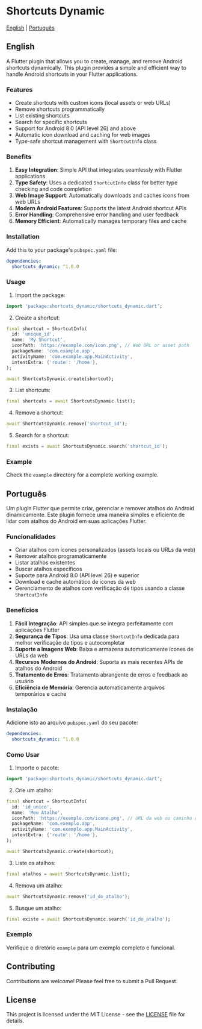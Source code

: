 # Shortcuts Dynamic

[English](#english) | [Português](#português)

## English

A Flutter plugin that allows you to create, manage, and remove Android shortcuts dynamically. This plugin provides a simple and efficient way to handle Android shortcuts in your Flutter applications.

### Features

- Create shortcuts with custom icons (local assets or web URLs)
- Remove shortcuts programmatically
- List existing shortcuts
- Search for specific shortcuts
- Support for Android 8.0 (API level 26) and above
- Automatic icon download and caching for web images
- Type-safe shortcut management with `ShortcutInfo` class

### Benefits

1. **Easy Integration**: Simple API that integrates seamlessly with Flutter applications
2. **Type Safety**: Uses a dedicated `ShortcutInfo` class for better type checking and code completion
3. **Web Image Support**: Automatically downloads and caches icons from web URLs
4. **Modern Android Features**: Supports the latest Android shortcut APIs
5. **Error Handling**: Comprehensive error handling and user feedback
6. **Memory Efficient**: Automatically manages temporary files and cache

### Installation

Add this to your package's `pubspec.yaml` file:

```yaml
dependencies:
  shortcuts_dynamic: ^1.0.0
```

### Usage

1. Import the package:

```dart
import 'package:shortcuts_dynamic/shortcuts_dynamic.dart';
```

2. Create a shortcut:

```dart
final shortcut = ShortcutInfo(
  id: 'unique_id',
  name: 'My Shortcut',
  iconPath: 'https://example.com/icon.png', // Web URL or asset path
  packageName: 'com.example.app',
  activityName: 'com.example.app.MainActivity',
  intentExtra: {'route': '/home'},
);

await ShortcutsDynamic.create(shortcut);
```

3. List shortcuts:

```dart
final shortcuts = await ShortcutsDynamic.list();
```

4. Remove a shortcut:

```dart
await ShortcutsDynamic.remove('shortcut_id');
```

5. Search for a shortcut:

```dart
final exists = await ShortcutsDynamic.search('shortcut_id');
```

### Example

Check the `example` directory for a complete working example.

## Português

Um plugin Flutter que permite criar, gerenciar e remover atalhos do Android dinamicamente. Este plugin fornece uma maneira simples e eficiente de lidar com atalhos do Android em suas aplicações Flutter.

### Funcionalidades

- Criar atalhos com ícones personalizados (assets locais ou URLs da web)
- Remover atalhos programaticamente
- Listar atalhos existentes
- Buscar atalhos específicos
- Suporte para Android 8.0 (API level 26) e superior
- Download e cache automático de ícones da web
- Gerenciamento de atalhos com verificação de tipos usando a classe `ShortcutInfo`

### Benefícios

1. **Fácil Integração**: API simples que se integra perfeitamente com aplicações Flutter
2. **Segurança de Tipos**: Usa uma classe `ShortcutInfo` dedicada para melhor verificação de tipos e autocompletar
3. **Suporte a Imagens Web**: Baixa e armazena automaticamente ícones de URLs da web
4. **Recursos Modernos do Android**: Suporta as mais recentes APIs de atalhos do Android
5. **Tratamento de Erros**: Tratamento abrangente de erros e feedback ao usuário
6. **Eficiência de Memória**: Gerencia automaticamente arquivos temporários e cache

### Instalação

Adicione isto ao arquivo `pubspec.yaml` do seu pacote:

```yaml
dependencies:
  shortcuts_dynamic: ^1.0.0
```

### Como Usar

1. Importe o pacote:

```dart
import 'package:shortcuts_dynamic/shortcuts_dynamic.dart';
```

2. Crie um atalho:

```dart
final shortcut = ShortcutInfo(
  id: 'id_unico',
  name: 'Meu Atalho',
  iconPath: 'https://exemplo.com/icone.png', // URL da web ou caminho do asset
  packageName: 'com.exemplo.app',
  activityName: 'com.exemplo.app.MainActivity',
  intentExtra: {'route': '/home'},
);

await ShortcutsDynamic.create(shortcut);
```

3. Liste os atalhos:

```dart
final atalhos = await ShortcutsDynamic.list();
```

4. Remova um atalho:

```dart
await ShortcutsDynamic.remove('id_do_atalho');
```

5. Busque um atalho:

```dart
final existe = await ShortcutsDynamic.search('id_do_atalho');
```

### Exemplo

Verifique o diretório `example` para um exemplo completo e funcional.

## Contributing

Contributions are welcome! Please feel free to submit a Pull Request.

## License

This project is licensed under the MIT License - see the [LICENSE](LICENSE) file for details.


